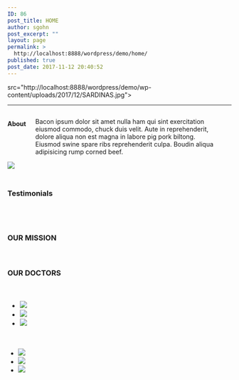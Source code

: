 ```yaml
---
ID: 86
post_title: HOME
author: sgohn
post_excerpt: ""
layout: page
permalink: >
  http://localhost:8888/wordpress/demo/home/
published: true
post_date: 2017-11-12 20:40:52
---
```


<img class = "intro">src="http://localhost:8888/wordpress/demo/wp-content/uploads/2017/12/SARDINAS.jpg">
   


<div class="row expanded">
<hr>
<div class="large-8 columns">
<h4>About</h4>
<p>Bacon ipsum dolor sit amet nulla ham qui sint exercitation eiusmod commodo, chuck duis velit. Aute in reprehenderit, dolore aliqua non est magna in labore pig pork biltong. Eiusmod swine spare ribs reprehenderit culpa. Boudin aliqua adipisicing rump corned beef.</p>
<i class="fi-social-twitter"></i>
</div>
<div class="large-4 columns">
<img src="https://placehold.it/400x300&text=[img]">
</div>
</div>
<div class="row">
<div id="intro">
<div class="wrap_1280">
<div class="space"></div>
<h3 class="intro-tagline"></h1>
<div class="space"></div>
<div class="logo_image1"><img src="http://localhost:8888/wordpress/demo/wp-content/uploads/2017/10/cropped-Logo_vFinal.png" alt="" width=""  class="alignnone size-full wp-image-57" /></div>
</div>

</div>
<div id="intro2">
<div class="wrap_1280">

  <div class="nolayer"></div>
  <div class="layer">
   <h3 class="intro-tagline"><p class="intro-text">Testimonials<br /><br />
  </p><br />
  </h3>
  </div>
  </div>
</div>
</div>

<div id="intro3">
<div class="wrap_1280">

<div class="layerdark-black"><h3 class="intro-tagline">
   <p class="intro-text">OUR MISSION</p><br />
</div>

</div>
</div>
<div id="intro4">
<div class="wrap_1280">

<h3 class="intro-tagline">
   <p class="intro-text">OUR DOCTORS</p><br />
<div class="large-12 columns">

<ul class="clearing-thumbs small-block-grid-1 medium-block-grid-3 large-block-grid-3" data-clearing>

<li>
<a href="https://placehold.it/300x300&text=[img]"><img class="doctorphoto" data-caption="caption here..." src="https://placehold.it/300x300&text=[img]"></a></img>
</li>
<li>
<a href="https://placehold.it/300x300&text=[img]"><img class="doctorphoto" data-caption="caption 2 here..." src="https://placehold.it/300x300&text=[img]"></a>
</li>
<li>
<a href="https://placehold.it/300x300&text=[img]"><img class="doctorphoto" data-caption="caption 3 here..." src="https://placehold.it/300x300&text=[img]"></a>
</li>
</ul>
</div>
</div>
</div>

</div>
</div>
<!--#intro-->
<script type="text/javascript">

   jQuery(document).ready(function(){

	jQuery('#intro').parallax("50%", 0.4);

   });

</script>
<head>
<meta charset="utf-8">

<meta name="viewport" content="width=device-width, initial-scale=1.0">
<title>Foundation 5</title>

<link rel="stylesheet" href="https://cdnjs.cloudflare.com/ajax/libs/foundation/5.5.3/css/normalize.min.css">
<link rel="stylesheet" href="https://cdnjs.cloudflare.com/ajax/libs/foundation/5.5.3/css/foundation.min.css">
<link href='https://cdnjs.cloudflare.com/ajax/libs/foundicons/3.0.0/foundation-icons.css' rel='stylesheet' type='text/css'>

<script src="https://cdnjs.cloudflare.com/ajax/libs/modernizr/2.8.3/modernizr.min.js"></script>
</head>
<body>

<div class="large-12 columns">

<ul class="clearing-thumbs small-block-grid-1 medium-block-grid-3 large-block-grid-3" data-clearing>

<li>
<a href="https://placehold.it/300x300&text=[img]"><img class="doctorphoto" data-caption="caption here..." src="https://placehold.it/300x300&text=[img]"></a></img>
</li>
<li>
<a href="https://placehold.it/300x300&text=[img]"><img class="doctorphoto" data-caption="caption 2 here..." src="https://placehold.it/300x300&text=[img]"></a>
</li>
<li>
<a href="https://placehold.it/300x300&text=[img]"><img class="doctorphoto" data-caption="caption 3 here..." src="https://placehold.it/300x300&text=[img]"></a>
</li>
</ul>
</div>
</div>

<script src="https://code.jquery.com/jquery-2.1.4.min.js"></script>
<script src="https://cdnjs.cloudflare.com/ajax/libs/foundation/5.5.3/js/foundation.min.js"></script>
<script>
      $(document).foundation();
    </script>
</body>